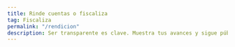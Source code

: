 ```yaml
---
title: Rinde cuentas o fiscaliza
tag: Fiscaliza
permalink: "/rendicion"
description: Ser transparente es clave. Muestra tus avances y sigue públicamente el progreso de instituciones y entidades privadas o públicas.
---
```

